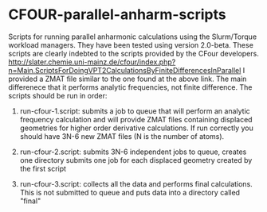# CFOUR-parallel-anharm-scripts
Scripts for running parallel anharmonic calculations using the Slurm/Torque workload managers. They have
been tested using version 2.0-beta.
These scripts are clearly indebted to the scripts provided by the CFour developers.
http://slater.chemie.uni-mainz.de/cfour/index.php?n=Main.ScriptsForDoingVPT2CalculationsByFiniteDifferencesInParallel
I provided a ZMAT file similar to the one found at the above link. The main differenece that it performs analytic frequencies, 
not finite difference. The scripts should be run in order:

1) run-cfour-1.script: submits a job to queue that will perform an analytic frequency calculation and will provide ZMAT
files containing displaced geometries for higher order derivative calculations. If run correctly you should have 3N-6 new ZMAT
files (N is the number of atoms).

2) run-cfour-2.script: submits 3N-6 independent jobs to queue, creates one directory submits one job for each displaced geometry
created by the first script

3) run-cfour-3.script: collects all the data and performs final calculations. This is not submitted to queue and puts data into a 
directory called "final"
